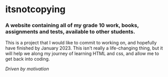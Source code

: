 # itsnotcopying
### A website containing all of my grade 10 work, books, assignments and tests, available to other students.

This is a project that I would like to commit to working on, and hopefully have finished by January 2023. This isn't really a life-changing thing, but it will help we along my journey of learning HTML and css, and allow me to get back into coding. 

*Driven by motivation*